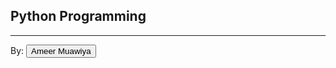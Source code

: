 <h2>Python Programming</h2>
<hr color="green" height="5px">

<label>By:</label> <button>Ameer Muawiya</button>